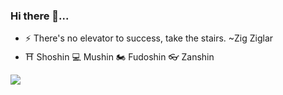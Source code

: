 ### Hi there 👋...
- ⚡ There's no elevator to success, take the stairs. ~Zig Ziglar
- ⛩ Shoshin 💻 Mushin 🏍 Fudoshin 👓 Zanshin

<p><img src="https://github-readme-stats.vercel.app/api?username=postnzt&show_icons=true&icon_color=eee&theme=vue-dark&count_private=true">
